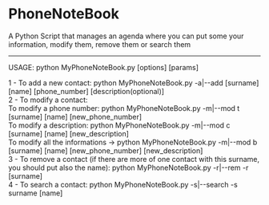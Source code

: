 # PhoneNoteBook

A Python Script that manages an agenda where you can put some your information, modify them, remove them or search them
<hr>
USAGE:
python MyPhoneNoteBook.py [options] [params]

1 - To add a new contact: python MyPhoneNoteBook.py -a|--add [surname] [name] [phone_number] [description(optional)] <br>
2 - To modify a contact: <br>
	 To modify a phone number: python MyPhoneNoteBook.py -m|--mod t [surname] [name] [new_phone_number] <br>
	 To modify a description: python MyPhoneNoteBook.py -m|--mod c [surname] [name] [new_description] <br>
	 To modify all the informations -> python MyPhoneNoteBook.py -m|--mod b [surname] [name] [new_phone_number] [new_description] <br>
3 - To remove a contact (if there are more of one contact with this surname, you should put also the name): python MyPhoneNoteBook.py -r|--rem -r [surname] <br>
4 - To search a contact: python MyPhoneNoteBook.py -s|--search -s surname [name]
